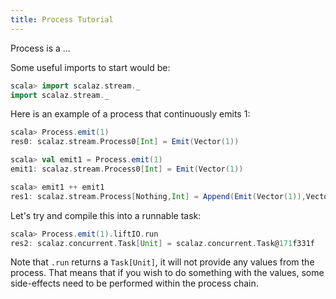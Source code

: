 ```yaml
---
title: Process Tutorial
---
```


Process is a ...

Some useful imports to start would be:
```scala
scala> import scalaz.stream._
import scalaz.stream._
```

Here is an example of a process that continuously emits 1:

```scala
scala> Process.emit(1)
res0: scalaz.stream.Process0[Int] = Emit(Vector(1))
```

```scala
scala> val emit1 = Process.emit(1)
emit1: scalaz.stream.Process0[Int] = Emit(Vector(1))

scala> emit1 ++ emit1
res1: scalaz.stream.Process[Nothing,Int] = Append(Emit(Vector(1)),Vector(<function1>))
```

Let's try and compile this into a runnable task:

```scala
scala> Process.emit(1).liftIO.run
res2: scalaz.concurrent.Task[Unit] = scalaz.concurrent.Task@171f331f
```

Note that `.run` returns a `Task[Unit]`, it will not provide
any values from the process. That means that if you wish to do
something with the values, some side-effects need to be
performed within the process chain.
